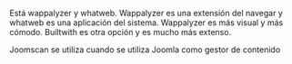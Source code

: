 
Está wappalyzer y whatweb. Wappalyzer es una extensión del navegar y whatweb es una aplicación del sistema. Wappalyzer es más visual y más cómodo. Builtwith es otra opción y es mucho más extenso.

Joomscan se utiliza cuando se utiliza Joomla como gestor de contenido